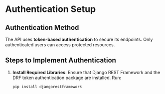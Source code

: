 # Authentication Setup

## Authentication Method
The API uses **token-based authentication** to secure its endpoints. Only authenticated users can access protected resources.

## Steps to Implement Authentication

1. **Install Required Libraries**:
   Ensure that Django REST Framework and the DRF token authentication package are installed. Run:
   ```bash
   pip install djangorestframework

